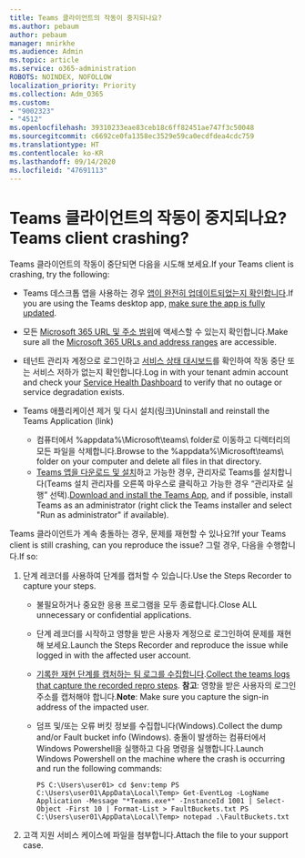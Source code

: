 ```yaml
---
title: Teams 클라이언트의 작동이 중지되나요?
ms.author: pebaum
author: pebaum
manager: mnirkhe
ms.audience: Admin
ms.topic: article
ms.service: o365-administration
ROBOTS: NOINDEX, NOFOLLOW
localization_priority: Priority
ms.collection: Adm_O365
ms.custom:
- "9002323"
- "4512"
ms.openlocfilehash: 39310233eae83ceb18c6ff82451ae747f3c50048
ms.sourcegitcommit: c6692ce0fa1358ec3529e59ca0ecdfdea4cdc759
ms.translationtype: HT
ms.contentlocale: ko-KR
ms.lasthandoff: 09/14/2020
ms.locfileid: "47691113"
---
```

# <a name="teams-client-crashing"></a><span data-ttu-id="20f1e-102">Teams 클라이언트의 작동이 중지되나요?</span><span class="sxs-lookup"><span data-stu-id="20f1e-102">Teams client crashing?</span></span>

<span data-ttu-id="20f1e-103">Teams 클라이언트의 작동이 중단되면 다음을 시도해 보세요.</span><span class="sxs-lookup"><span data-stu-id="20f1e-103">If your Teams client is crashing, try the following:</span></span>

- <span data-ttu-id="20f1e-104">Teams 데스크톱 앱을 사용하는 경우 [앱이 완전히 업데이트되었는지 확인합니다](https://support.office.com/article/Update-Microsoft-Teams-535a8e4b-45f0-4f6c-8b3d-91bca7a51db1).</span><span class="sxs-lookup"><span data-stu-id="20f1e-104">If you are using the Teams desktop app, [make sure the app is fully updated](https://support.office.com/article/Update-Microsoft-Teams-535a8e4b-45f0-4f6c-8b3d-91bca7a51db1).</span></span>

- <span data-ttu-id="20f1e-105">모든 [Microsoft 365 URL 및 주소 범위](https://docs.microsoft.com/microsoftteams/connectivity-issues)에 액세스할 수 있는지 확인합니다.</span><span class="sxs-lookup"><span data-stu-id="20f1e-105">Make sure all the [Microsoft 365 URLs and address ranges](https://docs.microsoft.com/microsoftteams/connectivity-issues) are accessible.</span></span>

- <span data-ttu-id="20f1e-106">테넌트 관리자 계정으로 로그인하고 [서비스 상태 대시보드](https://docs.microsoft.com/office365/enterprise/view-service-health)를 확인하여 작동 중단 또는 서비스 저하가 없는지 확인합니다.</span><span class="sxs-lookup"><span data-stu-id="20f1e-106">Log in with your tenant admin account and check your [Service Health Dashboard](https://docs.microsoft.com/office365/enterprise/view-service-health) to verify that no outage or service degradation exists.</span></span>

- <span data-ttu-id="20f1e-107">Teams 애플리케이션 제거 및 다시 설치(링크)</span><span class="sxs-lookup"><span data-stu-id="20f1e-107">Uninstall and reinstall the Teams Application (link)</span></span>
    - <span data-ttu-id="20f1e-108">컴퓨터에서 %appdata%\Microsoft\teams\ folder로 이동하고 디렉터리의 모든 파일을 삭제합니다.</span><span class="sxs-lookup"><span data-stu-id="20f1e-108">Browse to the %appdata%\Microsoft\teams\ folder on your computer and delete all files in that directory.</span></span>
    - <span data-ttu-id="20f1e-109">[Teams 앱을 다운로드 및 설치](https://www.microsoft.com/microsoft-365/microsoft-teams/group-chat-software#office-DesktopAppDownload-ofoushy)하고 가능한 경우, 관리자로 Teams를 설치합니다(Teams 설치 관리자를 오른쪽 마우스로 클릭하고 가능한 경우 “관리자로 실행” 선택).</span><span class="sxs-lookup"><span data-stu-id="20f1e-109">[Download and install the Teams App](https://www.microsoft.com/microsoft-365/microsoft-teams/group-chat-software#office-DesktopAppDownload-ofoushy), and if possible, install Teams as an administrator (right click the Teams installer and select "Run as administrator" if available).</span></span>

<span data-ttu-id="20f1e-110">Teams 클라이언트가 계속 충돌하는 경우, 문제를 재현할 수 있나요?</span><span class="sxs-lookup"><span data-stu-id="20f1e-110">If your Teams client is still crashing, can you reproduce the issue?</span></span> <span data-ttu-id="20f1e-111">그럴 경우, 다음을 수행합니다.</span><span class="sxs-lookup"><span data-stu-id="20f1e-111">If so:</span></span>

1. <span data-ttu-id="20f1e-112">단계 레코더를 사용하여 단계를 캡처할 수 있습니다.</span><span class="sxs-lookup"><span data-stu-id="20f1e-112">Use the Steps Recorder to capture your steps.</span></span>
    - <span data-ttu-id="20f1e-113">불필요하거나 중요한 응용 프로그램을 모두 종료합니다.</span><span class="sxs-lookup"><span data-stu-id="20f1e-113">Close ALL unnecessary or confidential applications.</span></span>
    - <span data-ttu-id="20f1e-114">단계 레코더를 시작하고 영향을 받은 사용자 계정으로 로그인하여 문제를 재현해 보세요.</span><span class="sxs-lookup"><span data-stu-id="20f1e-114">Launch the Steps Recorder and reproduce the issue while logged in with the affected user account.</span></span>
    - <span data-ttu-id="20f1e-115">[기록한 재현 단계를 캡처하는 팀 로그를 수집합니다](https://docs.microsoft.com/microsoftteams/log-files).</span><span class="sxs-lookup"><span data-stu-id="20f1e-115">[Collect the teams logs that capture the recorded repro steps](https://docs.microsoft.com/microsoftteams/log-files).</span></span> <span data-ttu-id="20f1e-116">**참고**: 영향을 받은 사용자의 로그인 주소를 캡처해야 합니다.</span><span class="sxs-lookup"><span data-stu-id="20f1e-116">**Note**: Make sure you capture the sign-in address of the impacted user.</span></span>
    - <span data-ttu-id="20f1e-117">덤프 및/또는 오류 버킷 정보를 수집합니다(Windows).</span><span class="sxs-lookup"><span data-stu-id="20f1e-117">Collect the dump and/or Fault bucket info (Windows).</span></span> <span data-ttu-id="20f1e-118">충돌이 발생하는 컴퓨터에서 Windows Powershell을 실행하고 다음 명령을 실행합니다.</span><span class="sxs-lookup"><span data-stu-id="20f1e-118">Launch Windows Powershell on the machine where the crash is occurring and run the following commands:</span></span>

        `
        PS C:\Users\user01> cd $env:temp
        PS C:\Users\user01\AppData\Local\Temp> Get-EventLog -LogName Application -Message "*Teams.exe*" -InstanceId 1001 | Select-Object -First 10 | Format-List > FaultBuckets.txt
        PS C:\Users\user01\AppData\Local\Temp> notepad .\FaultBuckets.txt
        `
    
2. <span data-ttu-id="20f1e-119">고객 지원 서비스 케이스에 파일을 첨부합니다.</span><span class="sxs-lookup"><span data-stu-id="20f1e-119">Attach the file to your support case.</span></span>
